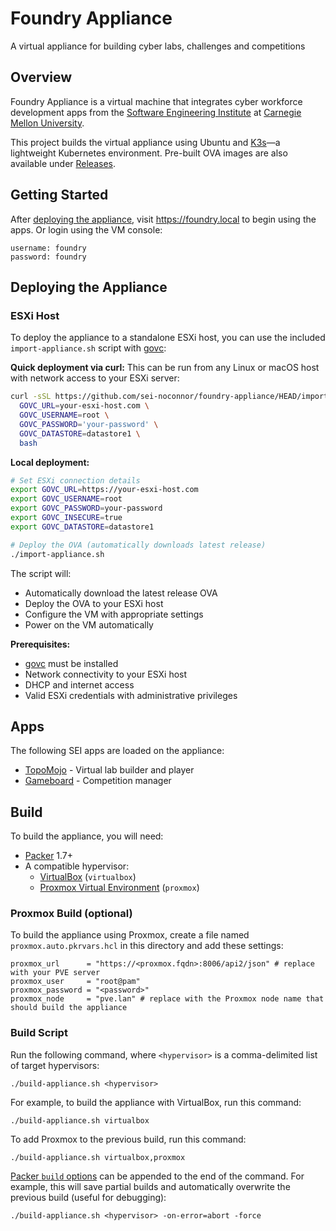 # Foundry Appliance

A virtual appliance for building cyber labs, challenges and competitions

## Overview

Foundry Appliance is a virtual machine that integrates cyber workforce development apps from the [Software Engineering Institute](https://www.sei.cmu.edu) at [Carnegie Mellon University](https://www.cmu.edu).

This project builds the virtual appliance using Ubuntu and [K3s](https://k3s.io/)&mdash;a lightweight Kubernetes environment. Pre-built OVA images are also available under [Releases](https://github.com/cmu-sei/foundry-appliance/releases).

## Getting Started

After [deploying the appliance](#deploying-the-appliance), visit https://foundry.local to begin using the apps. Or login using the VM console:

```
username: foundry  
password: foundry
```

## Deploying the Appliance

### ESXi Host

To deploy the appliance to a standalone ESXi host, you can use the included `import-appliance.sh` script with [govc](https://github.com/vmware/govmomi/tree/main/govc):

**Quick deployment via curl:**
This can be run from any Linux or macOS host with network access to your ESXi server:

```bash
curl -sSL https://github.com/sei-noconnor/foundry-appliance/HEAD/import-appliance/import-appliance.sh | \
  GOVC_URL=your-esxi-host.com \
  GOVC_USERNAME=root \
  GOVC_PASSWORD='your-password' \
  GOVC_DATASTORE=datastore1 \
  bash
```

**Local deployment:**
```bash
# Set ESXi connection details
export GOVC_URL=https://your-esxi-host.com
export GOVC_USERNAME=root
export GOVC_PASSWORD=your-password
export GOVC_INSECURE=true
export GOVC_DATASTORE=datastore1

# Deploy the OVA (automatically downloads latest release)
./import-appliance.sh
```

The script will:
- Automatically download the latest release OVA
- Deploy the OVA to your ESXi host
- Configure the VM with appropriate settings
- Power on the VM automatically

**Prerequisites:**
- [govc](https://github.com/vmware/govmomi/tree/main/govc) must be installed
- Network connectivity to your ESXi host
- DHCP and internet access
- Valid ESXi credentials with administrative privileges

## Apps

The following SEI apps are loaded on the appliance:

- [TopoMojo](https://github.com/cmu-sei/topomojo) - Virtual lab builder and player
- [Gameboard](https://github.com/cmu-sei/gameboard) - Competition manager

## Build

To build the appliance, you will need:

- [Packer](https://www.packer.io/) 1.7+
- A compatible hypervisor:
    - [VirtualBox](https://www.virtualbox.org/) (`virtualbox`)
    - [Proxmox Virtual Environment](https://www.proxmox.com/en/products/proxmox-virtual-environment/overview) (`proxmox`)

### Proxmox Build (optional)

To build the appliance using Proxmox, create a file named `proxmox.auto.pkrvars.hcl` in this directory and add these settings:

```
proxmox_url      = "https://<proxmox.fqdn>:8006/api2/json" # replace with your PVE server
proxmox_user     = "root@pam"
proxmox_password = "<password>"
proxmox_node     = "pve.lan" # replace with the Proxmox node name that should build the appliance
```

### Build Script

Run the following command, where `<hypervisor>` is a comma-delimited list of target hypervisors:

```
./build-appliance.sh <hypervisor>
```

For example, to build the appliance with VirtualBox, run this command:

```
./build-appliance.sh virtualbox
```

To add Proxmox to the previous build, run this command:

```
./build-appliance.sh virtualbox,proxmox
```

[Packer `build` options](https://www.packer.io/docs/commands/build) can be appended to the end of the command. For example, this will save partial builds and automatically overwrite the previous build (useful for debugging):

```
./build-appliance.sh <hypervisor> -on-error=abort -force
```
